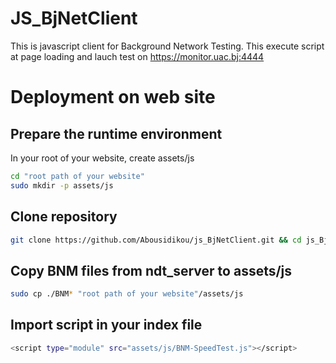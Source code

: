 # JS_BjNetClient
This is javascript client for Background Network Testing.
This execute script at page loading and lauch test on https://monitor.uac.bj:4444

# Deployment on web site

## Prepare the runtime environment
In your root of your website, create assets/js 

```bash
cd "root path of your website"
sudo mkdir -p assets/js
```

## Clone repository
```bash
git clone https://github.com/Abousidikou/js_BjNetClient.git && cd js_BjNetClient
```
## Copy BNM files from ndt_server to assets/js
```bash
sudo cp ./BNM* "root path of your website"/assets/js
```

## Import script in your index file
```bash
<script type="module" src="assets/js/BNM-SpeedTest.js"></script>
```


